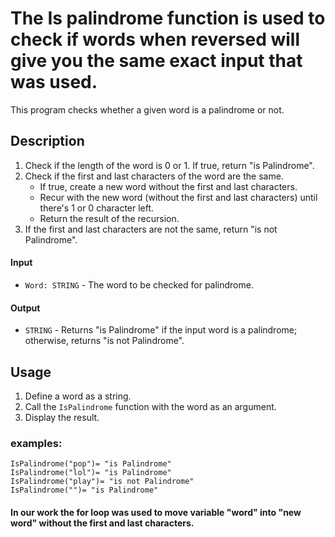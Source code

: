 # The Is palindrome function is used to check if words when reversed will give you the same exact input that was used.

This program checks whether a given word is a palindrome or not.

## Description
 1. Check if the length of the word is 0 or 1. If true, return "is Palindrome".
2. Check if the first and last characters of the word are the same.
   - If true, create a new word without the first and last characters.
   - Recur with the new word (without the first and last characters) until there's 1 or 0 character left.
   - Return the result of the recursion.
3. If the first and last characters are not the same, return "is not Palindrome".
#### Input
- `Word: STRING` - The word to be checked for palindrome.

#### Output
- `STRING` - Returns "is Palindrome" if the input word is a palindrome; otherwise, returns "is not Palindrome".

## Usage

1. Define a word as a string.
2. Call the `IsPalindrome` function with the word as an argument.
3. Display the result.

### examples:
    IsPalindrome("pop")= "is Palindrome" 
    IsPalindrome("lol")= "is Palindrome" 
    IsPalindrome("play")= "is not Palindrome" 
    IsPalindrome("")= "is Palindrome" 
   #### In our work the for loop was used to move variable "word" into "new word" without the first and last characters.